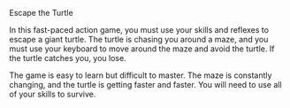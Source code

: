 Escape the Turtle

In this fast-paced action game, you must use your skills and reflexes to escape a giant turtle. The turtle is chasing you around a maze, and you must use your keyboard to move around the maze and avoid the turtle. If the turtle catches you, you lose.

The game is easy to learn but difficult to master. The maze is constantly changing, and the turtle is getting faster and faster. You will need to use all of your skills to survive.

